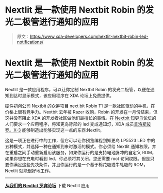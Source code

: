 # Nextlit 是一款使用 Nextbit Robin 的发光二极管进行通知的应用

> 原文：<https://www.xda-developers.com/nextlit-nextbit-robin-led-notifications/>

# Nextlit 是一款使用 Nextbit Robin 的发光二极管进行通知的应用

Nextlit 是一款应用程序，可以让你定制 Nextbit Robin 的发光二极管，以便在通知到达时显示模式，该应用程序在 XDA 论坛上免费提供。

硬件初创公司 Nextbit 的众筹项目 next bit Robin T1 是一款社区驱动的手机，在价格上很有竞争力。Nextbit 去年被 Razer 收购，Robin 的开发在一月份结束，但这并没有阻止 XDA 的开发者社区做他们最擅长的事情。在 [Nextbit 知更鸟论坛](https://forum.xda-developers.com/nextbit-robin)的人们要求一个应用程序，将知更鸟背部的 led 变成通知灯，XDA 成员[普洛斯彼罗。X-3](https://forum.xda-developers.com/member.php?u=6656408) 能够制造出能够实现这一点的东西:Nextlit。

这是一项正在进行中的工作，但它可以让你预览编程到知更鸟 LP5523 LED 中的五种模式，并选择一种在通知到来时激活的模式。你必须给 Nextlit 通知权限，并在重启之间手动重新启用该服务，如果你运行的是支持电池脉冲的自定义 ROM，如果你想在充电时看到 led，你必须将其关闭。您还需要 root 访问权限。但是只要你满足这些先决条件，并且你运行的是一个基于棉花糖或牛轧糖的 ROM，Nextlit 就能很好地工作。

* * *

[**从我们的 Nextbit 罗宾论坛**](https://forum.xda-developers.com/nextbit-robin/themes-apps/nextlit-control-robin-s-segmented-leds-t3734736) 下载 Nextlit 应用